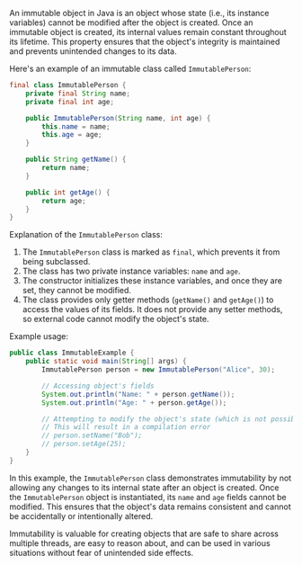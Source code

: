 An immutable object in Java is an object whose state (i.e., its instance variables) cannot be modified after the object is created. Once an immutable object is created, its internal values remain constant throughout its lifetime. This property ensures that the object's integrity is maintained and prevents unintended changes to its data.

Here's an example of an immutable class called `ImmutablePerson`:

```java
final class ImmutablePerson {
    private final String name;
    private final int age;

    public ImmutablePerson(String name, int age) {
        this.name = name;
        this.age = age;
    }

    public String getName() {
        return name;
    }

    public int getAge() {
        return age;
    }
}
```

Explanation of the `ImmutablePerson` class:

1. The `ImmutablePerson` class is marked as `final`, which prevents it from being subclassed.
2. The class has two private instance variables: `name` and `age`.
3. The constructor initializes these instance variables, and once they are set, they cannot be modified.
4. The class provides only getter methods (`getName()` and `getAge()`) to access the values of its fields. It does not provide any setter methods, so external code cannot modify the object's state.

Example usage:

```java
public class ImmutableExample {
    public static void main(String[] args) {
        ImmutablePerson person = new ImmutablePerson("Alice", 30);

        // Accessing object's fields
        System.out.println("Name: " + person.getName());
        System.out.println("Age: " + person.getAge());

        // Attempting to modify the object's state (which is not possible)
        // This will result in a compilation error
        // person.setName("Bob");
        // person.setAge(25);
    }
}
```

In this example, the `ImmutablePerson` class demonstrates immutability by not allowing any changes to its internal state after an object is created. Once the `ImmutablePerson` object is instantiated, its `name` and `age` fields cannot be modified. This ensures that the object's data remains consistent and cannot be accidentally or intentionally altered.

Immutability is valuable for creating objects that are safe to share across multiple threads, are easy to reason about, and can be used in various situations without fear of unintended side effects.